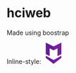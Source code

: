 # hciweb

Made using boostrap

Inline-style: 
![alt text](https://github.com/adam-p/markdown-here/raw/master/src/common/images/icon48.png "Logo Title Text 1")
